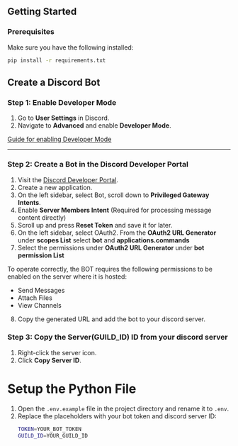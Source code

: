 ## Getting Started

### Prerequisites

Make sure you have the following installed:

   ```bash
   pip install -r requirements.txt
   ```


## Create a Discord Bot

### Step 1: Enable Developer Mode

1. Go to **User Settings** in Discord.
2. Navigate to **Advanced** and enable **Developer Mode**.

[Guide for enabling Developer Mode](https://www.partitionwizard.com/partitionmagic/discord-developer-mode.html)

---

### Step 2: Create a Bot in the Discord Developer Portal

1. Visit the [Discord Developer Portal](https://discord.com/developers/applications).
2. Create a new application.
3. On the left sidebar, select Bot, scroll down to **Privileged Gateway Intents**.
4. Enable **Server Members Intent** (Required for processing message content directly)
5. Scroll up and press **Reset Token** and save it for later.
6. On the left sidebar, select OAuth2. From the **OAuth2 URL Generator** under **scopes List** select **bot** and **applications.commands**
7. Select the permissions under **OAuth2 URL Generator** under **bot permission List**

To operate correctly, the BOT requires the following permissions to be enabled on the server where it is hosted:

- Send Messages
- Attach Files
- View Channels

8. Copy the generated URL and add the bot to your discord server.



### Step 3: Copy the Server(GUILD_ID) ID from your discord server

1. Right-click the server icon.
2. Click **Copy Server ID**.



# Setup the Python File

1. Open the `.env.example` file in the project directory and rename it to `.env`.
2. Replace the placeholders with your bot token and discord server ID:
   ```bash
   TOKEN=YOUR_BOT_TOKEN
   GUILD_ID=YOUR_GUILD_ID
   ```
